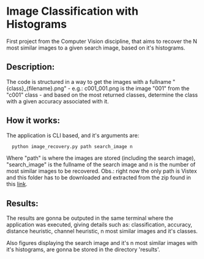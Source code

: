 # Image Classification with Histograms
First project from the Computer Vision discipline, that aims to recover the N most similar images to a given search image, based on it's histograms.

## Description:
The code is structured in a way to get the images with a fullname "{class}_{filename}.png" - e.g.: c001_001.png is the image "001" from the "c001" class - and based on the most returned classes, determine the class with a given accuracy associated with it.
<!-- O programa está estruturado de forma a receber imagens com nome completo da forma "{class}_{filename}.png" (e.g.: c001_001.png seria a imagem '001" da class "c001"), e com base nas classes retornadas, determinar a porcentagem de classes corretas. -->

## How it works:
The application is CLI based, and it's arguments are:

```bash
  python image_recovery.py path search_image n
```
Where "path" is where the images are stored (including the search image), "search_image" is the fullname of the search image and n is the number of most similar images to be recovered.
Obs.: right now the only path is Vistex and this folder has to be downloaded and extracted from the zip found in this [link](https://www.dropbox.com/s/thh2axm9z4g68kd/Vistex.zip?dl=0).

## Results:
The results are gonna be outputed in the same terminal where the application was executed, giving details such as: classification, accuracy, distance heuristic, channel heuristic, n most similar images and it's classes.

Also figures displaying the search image and it's n most similar images with it's histograms, are gonna be stored in the directory 'results'.